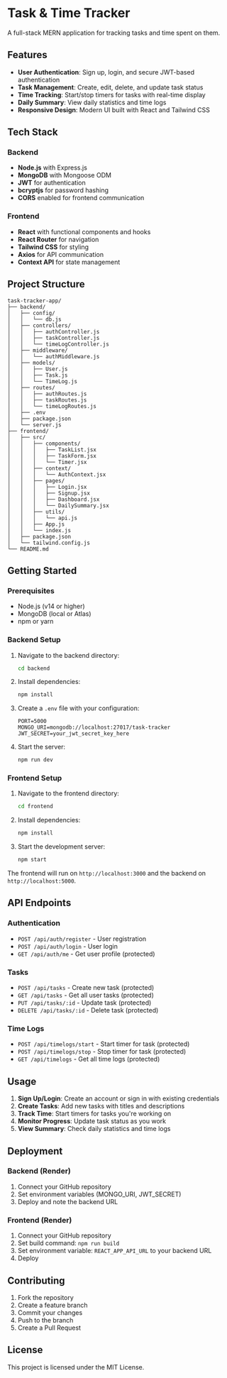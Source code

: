 # Task & Time Tracker

A full-stack MERN application for tracking tasks and time spent on them.

## Features

- **User Authentication**: Sign up, login, and secure JWT-based authentication
- **Task Management**: Create, edit, delete, and update task status
- **Time Tracking**: Start/stop timers for tasks with real-time display
- **Daily Summary**: View daily statistics and time logs
- **Responsive Design**: Modern UI built with React and Tailwind CSS

## Tech Stack

### Backend
- **Node.js** with Express.js
- **MongoDB** with Mongoose ODM
- **JWT** for authentication
- **bcryptjs** for password hashing
- **CORS** enabled for frontend communication

### Frontend
- **React** with functional components and hooks
- **React Router** for navigation
- **Tailwind CSS** for styling
- **Axios** for API communication
- **Context API** for state management

## Project Structure

```
task-tracker-app/
├── backend/
│   ├── config/
│   │   └── db.js
│   ├── controllers/
│   │   ├── authController.js
│   │   ├── taskController.js
│   │   └── timeLogController.js
│   ├── middleware/
│   │   └── authMiddleware.js
│   ├── models/
│   │   ├── User.js
│   │   ├── Task.js
│   │   └── TimeLog.js
│   ├── routes/
│   │   ├── authRoutes.js
│   │   ├── taskRoutes.js
│   │   └── timeLogRoutes.js
│   ├── .env
│   ├── package.json
│   └── server.js
├── frontend/
│   ├── src/
│   │   ├── components/
│   │   │   ├── TaskList.jsx
│   │   │   ├── TaskForm.jsx
│   │   │   └── Timer.jsx
│   │   ├── context/
│   │   │   └── AuthContext.jsx
│   │   ├── pages/
│   │   │   ├── Login.jsx
│   │   │   ├── Signup.jsx
│   │   │   ├── Dashboard.jsx
│   │   │   └── DailySummary.jsx
│   │   ├── utils/
│   │   │   └── api.js
│   │   ├── App.js
│   │   └── index.js
│   ├── package.json
│   └── tailwind.config.js
└── README.md
```

## Getting Started

### Prerequisites
- Node.js (v14 or higher)
- MongoDB (local or Atlas)
- npm or yarn

### Backend Setup

1. Navigate to the backend directory:
   ```bash
   cd backend
   ```

2. Install dependencies:
   ```bash
   npm install
   ```

3. Create a `.env` file with your configuration:
   ```env
   PORT=5000
   MONGO_URI=mongodb://localhost:27017/task-tracker
   JWT_SECRET=your_jwt_secret_key_here
   ```

4. Start the server:
   ```bash
   npm run dev
   ```

### Frontend Setup

1. Navigate to the frontend directory:
   ```bash
   cd frontend
   ```

2. Install dependencies:
   ```bash
   npm install
   ```

3. Start the development server:
   ```bash
   npm start
   ```

The frontend will run on `http://localhost:3000` and the backend on `http://localhost:5000`.

## API Endpoints

### Authentication
- `POST /api/auth/register` - User registration
- `POST /api/auth/login` - User login
- `GET /api/auth/me` - Get user profile (protected)

### Tasks
- `POST /api/tasks` - Create new task (protected)
- `GET /api/tasks` - Get all user tasks (protected)
- `PUT /api/tasks/:id` - Update task (protected)
- `DELETE /api/tasks/:id` - Delete task (protected)

### Time Logs
- `POST /api/timelogs/start` - Start timer for task (protected)
- `POST /api/timelogs/stop` - Stop timer for task (protected)
- `GET /api/timelogs` - Get all time logs (protected)

## Usage

1. **Sign Up/Login**: Create an account or sign in with existing credentials
2. **Create Tasks**: Add new tasks with titles and descriptions
3. **Track Time**: Start timers for tasks you're working on
4. **Monitor Progress**: Update task status as you work
5. **View Summary**: Check daily statistics and time logs

## Deployment

### Backend (Render)
1. Connect your GitHub repository
2. Set environment variables (MONGO_URI, JWT_SECRET)
3. Deploy and note the backend URL

### Frontend (Render)
1. Connect your GitHub repository
2. Set build command: `npm run build`
3. Set environment variable: `REACT_APP_API_URL` to your backend URL
4. Deploy

## Contributing

1. Fork the repository
2. Create a feature branch
3. Commit your changes
4. Push to the branch
5. Create a Pull Request

## License

This project is licensed under the MIT License.
